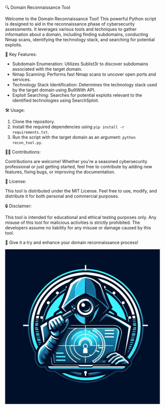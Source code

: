 🔍 Domain Reconnaissance Tool

Welcome to the Domain Reconnaissance Tool! This powerful Python script is designed to aid in the reconnaissance phase of cybersecurity assessments. It leverages various tools and techniques to gather information about a domain, including finding subdomains, conducting Nmap scans, identifying the technology stack, and searching for potential exploits.

🚀 Key Features:

- Subdomain Enumeration: Utilizes Sublist3r to discover subdomains associated with the target domain.
- Nmap Scanning: Performs fast Nmap scans to uncover open ports and services.
- Technology Stack Identification: Determines the technology stack used by the target domain using BuiltWith API.
- Exploit Searching: Searches for potential exploits relevant to the identified technologies using SearchSploit.

🛠️ Usage:

1. Clone the repository.
2. Install the required dependencies using `pip install -r requirements.txt`.
3. Run the script with the target domain as an argument: `python recon_tool.py`.

👨‍💻 Contributions:

Contributions are welcome! Whether you're a seasoned cybersecurity professional or just getting started, feel free to contribute by adding new features, fixing bugs, or improving the documentation.

📝 License:

This tool is distributed under the MIT License. Feel free to use, modify, and distribute it for both personal and commercial purposes.

🔒 Disclaimer:

This tool is intended for educational and ethical testing purposes only. Any misuse of this tool for malicious activities is strictly prohibited. The developers assume no liability for any misuse or damage caused by this tool.

🌟 Give it a try and enhance your domain reconnaissance process!

![Subseekler](subseekler.jpg)
